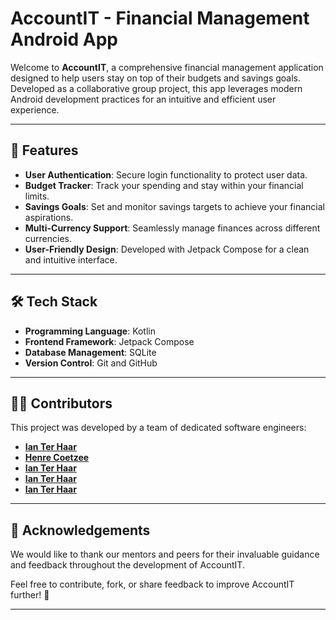 # AccountIT - Financial Management Android App  

Welcome to **AccountIT**, a comprehensive financial management application designed to help users stay on top of their budgets and savings goals. Developed as a collaborative group project, this app leverages modern Android development practices for an intuitive and efficient user experience.

---

## 📱 Features  

- **User Authentication**: Secure login functionality to protect user data.  
- **Budget Tracker**: Track your spending and stay within your financial limits.  
- **Savings Goals**: Set and monitor savings targets to achieve your financial aspirations.  
- **Multi-Currency Support**: Seamlessly manage finances across different currencies.  
- **User-Friendly Design**: Developed with Jetpack Compose for a clean and intuitive interface.

---

## 🛠️ Tech Stack  

- **Programming Language**: Kotlin  
- **Frontend Framework**: Jetpack Compose  
- **Database Management**: SQLite  
- **Version Control**: Git and GitHub  

---

## 🧑‍💻 Contributors

This project was developed by a team of dedicated software engineers:

- **[Ian Ter Haar](https://github.com/IanTerHaar)**
- **[Henre Coetzee](https://github.com/HenreCoetzee)**
- **[Ian Ter Haar](https://github.com/RyanMostert)**
- **[Ian Ter Haar](https://github.com/Oats10)**
- **[Ian Ter Haar](https://github.com/SimeonMomberg)**

---

## 🌟 Acknowledgements
We would like to thank our mentors and peers for their invaluable guidance and feedback throughout the development of AccountIT.

Feel free to contribute, fork, or share feedback to improve AccountIT further! 🎉

---
